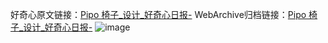 好奇心原文链接：[Pipo 椅子_设计_好奇心日报-](https://www.qdaily.com/articles/4692.html)
WebArchive归档链接：[Pipo 椅子_设计_好奇心日报-](http://web.archive.org/web/20190623162450/https://www.qdaily.com/articles/4692.html)
![image](http://ww3.sinaimg.cn/large/007d5XDply1g3w5pbwixsj30u02xa7gv)